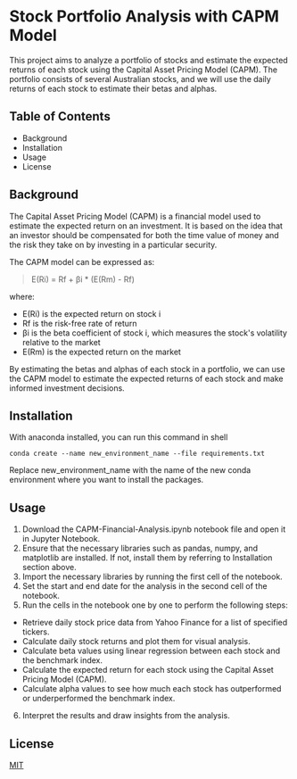# Stock Portfolio Analysis with CAPM Model

This project aims to analyze a portfolio of stocks and estimate the expected returns of each stock using the Capital Asset Pricing Model (CAPM). The portfolio consists of several Australian stocks, and we will use the daily returns of each stock to estimate their betas and alphas.

## Table of Contents
- Background
- Installation
- Usage
- License

## Background
The Capital Asset Pricing Model (CAPM) is a financial model used to estimate the expected return on an investment. It is based on the idea that an investor should be compensated for both the time value of money and the risk they take on by investing in a particular security.

The CAPM model can be expressed as:

> E(Ri) = Rf + βi * (E(Rm) - Rf)

where:

- E(Ri) is the expected return on stock i
- Rf is the risk-free rate of return
- βi is the beta coefficient of stock i, which measures the stock's volatility relative to the market
- E(Rm) is the expected return on the market

By estimating the betas and alphas of each stock in a portfolio, we can use the CAPM model to estimate the expected returns of each stock and make informed investment decisions.

## Installation

With anaconda installed, you can run this command in shell
```shell
conda create --name new_environment_name --file requirements.txt
```
Replace new_environment_name with the name of the new conda environment where you want to install the packages.

## Usage

1. Download the CAPM-Financial-Analysis.ipynb notebook file and open it in Jupyter Notebook.
2. Ensure that the necessary libraries such as pandas, numpy, and matplotlib are installed. If not, install them by referring to Installation section above.
3. Import the necessary libraries by running the first cell of the notebook.
4. Set the start and end date for the analysis in the second cell of the notebook.
5. Run the cells in the notebook one by one to perform the following steps:
- Retrieve daily stock price data from Yahoo Finance for a list of specified tickers.
- Calculate daily stock returns and plot them for visual analysis.
- Calculate beta values using linear regression between each stock and the benchmark index.
- Calculate the expected return for each stock using the Capital Asset Pricing Model (CAPM).
- Calculate alpha values to see how much each stock has outperformed or underperformed the benchmark index.
6. Interpret the results and draw insights from the analysis.

## License

[MIT](https://choosealicense.com/licenses/mit/)
